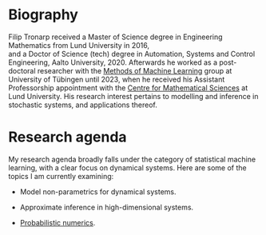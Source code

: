 
# Biography

Filip Tronarp received a Master of Science degree in Engineering Mathematics from Lund University in 2016,  
and a Doctor of Science (tech) degree in Automation, Systems and Control Engineering, Aalto University,  2020. 
Afterwards he worked as a post-doctoral researcher with the [Methods of Machine Learning](https://uni-tuebingen.de/fakultaeten/mathematisch-naturwissenschaftliche-fakultaet/fachbereiche/informatik/lehrstuehle/methoden-des-maschinellen-lernens/start/) group at University of Tübingen until 2023, when he received his Assistant Professorship appointment with the [Centre for Mathematical Sciences](https://www.maths.lu.se/english/) at Lund University. 
His research interest pertains to modelling and inference in stochastic systems, and applications thereof.  

# Research agenda 

My research agenda broadly falls under the category of statistical machine learning, 
with a clear focus on dynamical systems. Here are some of the topics I am currently examining:   

* Model non-parametrics for dynamical systems. 

* Approximate inference in high-dimensional systems. 

* [Probabilistic numerics](https://www.probabilistic-numerics.org/). 


